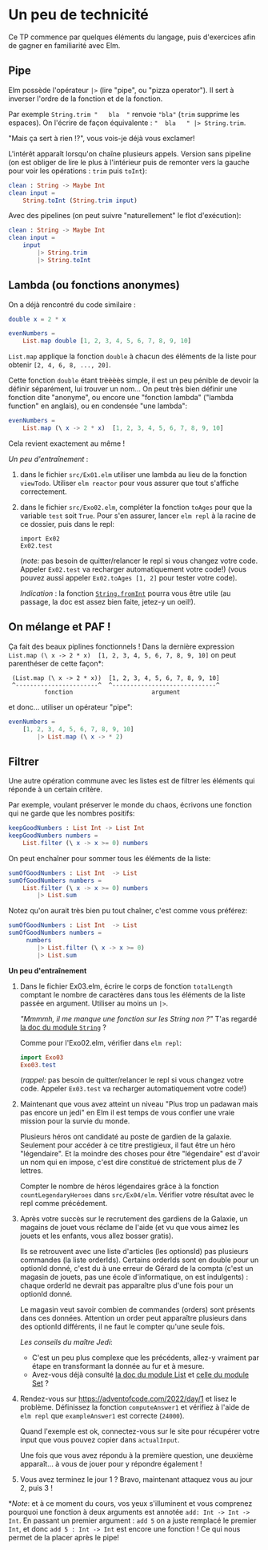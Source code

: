 # Un peu de technicité

Ce TP commence par quelques éléments du langage, puis d'exercices afin
de gagner en familiarité avec Elm.

## Pipe

Elm possède l'opérateur `|>` (lire "pipe", ou "pizza operator"). Il sert à inverser l'ordre
de la fonction et de la fonction.

Par exemple `String.trim "   bla  "` renvoie `"bla"` (`trim` supprime les espaces).
On l'écrire de façon équivalente : `"  bla   " |> String.trim`.

"Mais ça sert à rien !?", vous vois-je déjà vous exclamer!

L'intérêt apparaît lorsqu'on chaîne plusieurs appels. Version sans pipeline
(on est obliger de lire le plus à l'intérieur puis de remonter vers la gauche pour
voir les opérations : `trim` puis `toInt`):

```elm
clean : String -> Maybe Int
clean input =
    String.toInt (String.trim input)
```

Avec des pipelines (on peut suivre "naturellement" le flot d'exécution):

```elm
clean : String -> Maybe Int
clean input =
    input
        |> String.trim
        |> String.toInt
```

## Lambda (ou fonctions anonymes)

On a déjà rencontré du code similaire :

```elm
double x = 2 * x

evenNumbers =
    List.map double [1, 2, 3, 4, 5, 6, 7, 8, 9, 10]
```

`List.map` applique la fonction `double` à chacun des éléments de la liste pour
obtenir `[2, 4, 6, 8, ..., 20]`.

Cette fonction `double` étant trèèèès simple, il est un peu pénible de devoir
la définir séparément, lui trouver un nom... On peut très bien définir une fonction dite
"anonyme", ou encore une "fonction lambda" ("lambda function" en anglais), ou
en condensée "une lambda":

```elm
evenNumbers =
    List.map (\ x -> 2 * x)  [1, 2, 3, 4, 5, 6, 7, 8, 9, 10]
```

Cela revient exactement au même !

_Un peu d'entraînement_ :

1. dans le fichier `src/Ex01.elm` utiliser une lambda au lieu de la fonction
   `viewTodo`. Utiliser `elm reactor` pour vous assurer que tout s'affiche
   correctement.
2. dans le fichier `src/Exo02.elm`, compléter la fonction `toAges` pour que la
   variable `test` soit `True`. Pour s'en assurer, lancer `elm repl`
   à la racine de ce dossier, puis dans le repl:

   ```
   import Ex02
   Ex02.test
   ```

   (_note:_ pas
   besoin de quitter/relancer le repl si vous changez votre code. Appeler `Ex02.test` va recharger automatiquement votre code!)
   (vous pouvez aussi appeler `Ex02.toAges [1, 2]` pour tester votre code).

   _Indication_ : la fonction [`String.fromInt`](https://package.elm-lang.org/packages/elm/core/latest/String#fromInt) pourra vous être utile (au passage,
   la doc est assez bien faite, jetez-y un oeil!).

## On mélange et PAF !

Ça fait des beaux piplines fonctionnels ! Dans la dernière expression `List.map (\ x -> 2 * x)  [1, 2, 3, 4, 5, 6, 7, 8, 9, 10]`
on peut parenthéser de cette façon\*:

```
 (List.map (\ x -> 2 * x))  [1, 2, 3, 4, 5, 6, 7, 8, 9, 10]
 ^-----------------------^  ^-----------------------------^
          fonction                      argument
```

et donc... utiliser un opérateur "pipe":

```elm
evenNumbers =
    [1, 2, 3, 4, 5, 6, 7, 8, 9, 10]
        |> List.map (\ x -> * 2)
```

## Filtrer

Une autre opération commune avec les listes est de filtrer les
éléments qui réponde à un certain critère.

Par exemple, voulant préserver le monde du chaos, écrivons une fonction
qui ne garde que les nombres positifs:

```elm
keepGoodNumbers : List Int -> List Int
keepGoodNumbers numbers =
    List.filter (\ x -> x >= 0) numbers
```

On peut enchaîner pour sommer tous les éléments de la liste:

```elm
sumOfGoodNumbers : List Int  -> List
sumOfGoodNumbers numbers =
    List.filter (\ x -> x >= 0) numbers
        |> List.sum
```

Notez qu'on aurait très bien pu tout chaîner, c'est comme vous préférez:

```elm
sumOfGoodNumbers : List Int  -> List
sumOfGoodNumbers numbers =
     numbers
        |> List.filter (\ x -> x >= 0)
        |> List.sum
```

**Un peu d'entraînement**

1. Dans le fichier Ex03.elm, écrire le corps de fonction `totalLength` comptant
   le nombre de caractères dans tous les éléments de la liste passée en argument.
   Utiliser au moins un `|>`.

   _"Mmmmh, il me manque une fonction sur les String non ?"_ T'as regardé
   [la doc du module `String`](https://package.elm-lang.org/packages/elm/core/latest/String) ?

   Comme pour l'Exo02.elm, vérifier dans `elm repl`:

   ```elm
   import Exo03
   Exo03.test
   ```

   (_rappel:_ pas
   besoin de quitter/relancer le repl si vous changez votre code. Appeler `Ex03.test` va recharger automatiquement votre code!)

2. Maintenant que vous avez atteint un niveau "Plus trop un padawan mais pas
   encore un jedi" en Elm il est temps
   de vous confier une vraie mission pour la survie du monde.

   Plusieurs héros ont candidaté au poste de gardien de la galaxie. Seulement
   pour accéder à ce titre prestigieux, il faut être un héro "légendaire".
   Et la moindre des choses pour être "légendaire" est d'avoir un nom qui
   en impose, c'est dire constitué de strictement plus de 7 lettres.

   Compter le nombre de héros légendaires grâce à la fonction
   `countLegendaryHeroes` dans `src/Ex04/elm`.
   Vérifier votre résultat avec le repl comme précédement.

3. Après votre succès sur le recrutement des gardiens de la
   Galaxie, un magains de jouet vous réclame de l'aide
   (et vu que vous aimez les jouets et les enfants, vous
   allez bosser gratis).

   Ils se retrouvent avec une liste d'articles (les optionsId)
   pas plusieurs commandes (la liste orderIds). Certains orderIds
   sont en double pour un optionId donné, c'est du à une erreur
   de Gérard de la compta (c'est un magasin de jouets, pas une
   école d'informatique, on est indulgents) : chaque orderId ne
   devrait pas apparaître plus d'une fois pour un optionId donné.

   Le magasin veut savoir combien de commandes (orders) sont
   présents dans ces données. Attention un order peut apparaître
   plusieurs dans des optionId différents, il ne faut le compter
   qu'une seule fois.

   _Les conseils du maître Jedi_:

   - C'est un peu plus complexe que les précédents, allez-y
     vraiment par étape en transformant la donnée au fur et à
     mesure.
   - Avez-vous déjà consulté [la doc du module List](https://package.elm-lang.org/packages/elm/core/latest/List)
     et [celle du module Set](https://package.elm-lang.org/packages/elm/core/latest/Set) ?

4. Rendez-vous sur https://adventofcode.com/2022/day/1 et lisez
   le problème. Définissez la fonction `computeAnswer1`
   et vérifiez à l'aide de `elm repl` que `exampleAnswer1` est
   correcte (`24000`).

   Quand l'exemple est ok, connectez-vous sur le site pour récupérer
   votre input que vous pouvez copier dans `actualInput`.

   Une fois que vous avez répondu à la première question, une
   deuxième apparaît... à vous de jouer pour y répondre également !

5. Vous avez terminez le jour 1 ? Bravo, maintenant attaquez vous au jour 2, puis 3 !

\*_Note_: et à ce moment du cours, vos yeux s'illuminent et vous comprenez pourquoi
une fonction à deux arguments est annotée `add: Int -> Int -> Int`. En passant un
premier argument : `add 5` on a juste remplacé le premier `Int`, et donc
`add 5 : Int -> Int` est encore une fonction ! Ce qui nous permet de la placer
après le pipe!
